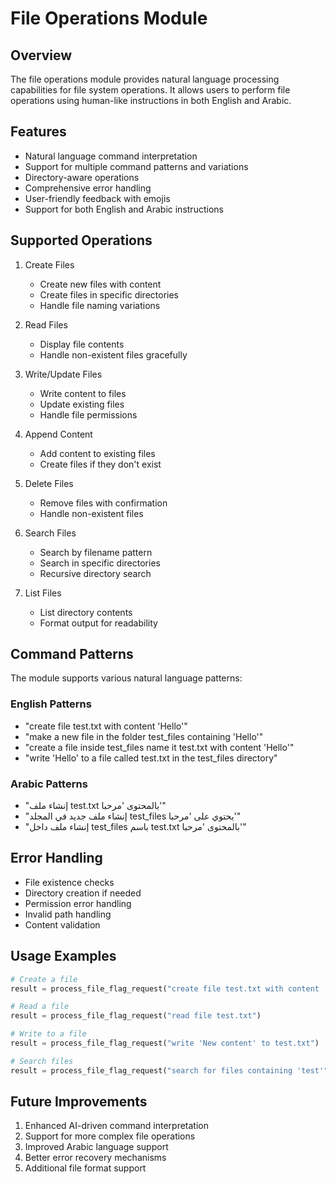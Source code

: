 # File Operations Module

## Overview
The file operations module provides natural language processing capabilities for file system operations. It allows users to perform file operations using human-like instructions in both English and Arabic.

## Features
- Natural language command interpretation
- Support for multiple command patterns and variations
- Directory-aware operations
- Comprehensive error handling
- User-friendly feedback with emojis
- Support for both English and Arabic instructions

## Supported Operations
1. Create Files
   - Create new files with content
   - Create files in specific directories
   - Handle file naming variations

2. Read Files
   - Display file contents
   - Handle non-existent files gracefully

3. Write/Update Files
   - Write content to files
   - Update existing files
   - Handle file permissions

4. Append Content
   - Add content to existing files
   - Create files if they don't exist

5. Delete Files
   - Remove files with confirmation
   - Handle non-existent files

6. Search Files
   - Search by filename pattern
   - Search in specific directories
   - Recursive directory search

7. List Files
   - List directory contents
   - Format output for readability

## Command Patterns
The module supports various natural language patterns:

### English Patterns
- "create file test.txt with content 'Hello'"
- "make a new file in the folder test_files containing 'Hello'"
- "create a file inside test_files name it test.txt with content 'Hello'"
- "write 'Hello' to a file called test.txt in the test_files directory"

### Arabic Patterns
- "إنشاء ملف test.txt بالمحتوى 'مرحبا'"
- "إنشاء ملف جديد في المجلد test_files يحتوي على 'مرحبا'"
- "إنشاء ملف داخل test_files باسم test.txt بالمحتوى 'مرحبا'"

## Error Handling
- File existence checks
- Directory creation if needed
- Permission error handling
- Invalid path handling
- Content validation

## Usage Examples
```python
# Create a file
result = process_file_flag_request("create file test.txt with content 'Hello'")

# Read a file
result = process_file_flag_request("read file test.txt")

# Write to a file
result = process_file_flag_request("write 'New content' to test.txt")

# Search files
result = process_file_flag_request("search for files containing 'test'")
```

## Future Improvements
1. Enhanced AI-driven command interpretation
2. Support for more complex file operations
3. Improved Arabic language support
4. Better error recovery mechanisms
5. Additional file format support 